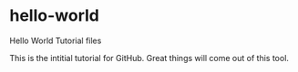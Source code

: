# hello-world
Hello World Tutorial files

This is the intitial tutorial for GitHub.  Great things will come out of this tool.
